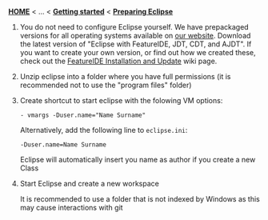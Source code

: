 <!-- Breadcrumb -->
[**HOME**](https://github.com/FeatureIDE/FeatureIDE/wiki) < ... < [**Getting started**](https://github.com/FeatureIDE/FeatureIDE/wiki/Getting-started) < [**Preparing Eclipse**](https://github.com/FeatureIDE/FeatureIDE/wiki/Preparing-Eclipse)

<!-- Introduction -->

<!-- Outline -->

<!-- Content -->

1. You do not need to configure Eclipse yourself. We have prepackaged versions for all operating systems available on [our website]( https://featureide.github.io/#download). Download the latest version of "Eclipse with FeatureIDE, JDT, CDT, and AJDT". If you want to create your own version, or find out how we created these, check out the [FeatureIDE Installation and Update](https://github.com/FeatureIDE/FeatureIDE/wiki/FeatureIDE-Installation-and-Update) wiki page. 

2. Unzip eclipse into a folder where you have full permissions (it is recommended not to use the "program files" folder) 
3. Create shortcut to start eclipse with the folowing VM options:
 
   `- vmargs -Duser.name="Name Surname"`

   Alternatively, add the following line to `eclipse.ini`:

   `-Duser.name=Name Surname`
   
   Eclipse will automatically insert you name as author if you create a new Class

4. Start Eclipse and create a new workspace
   
   It is recommended to use a folder that is not indexed by Windows as this may cause interactions with git